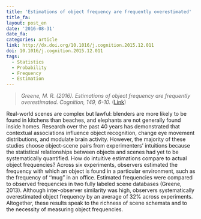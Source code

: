 ```yaml
---
title: 'Estimations of object frequency are frequently overestimated'
title_fa:
layout: post_en
date: '2016-08-31'
date_fa:
categories: article
link: http://dx.doi.org/10.1016/j.cognition.2015.12.011
doi: 10.1016/j.cognition.2015.12.011
tags:
  - Statistics
  - Probability
  - Frequency
  - Estimation
---
```


> *Greene, M. R. (2016). Estimations of object frequency are frequently overestimated. Cognition, 149, 6-10.* ([Link](http://dx.doi.org/10.1016/j.cognition.2015.12.011))


Real-world scenes are complex but lawful: blenders are more likely to be found in kitchens than beaches, and elephants are not generally found inside homes. Research over the past 40 years has demonstrated that contextual associations influence object recognition, change eye movement distributions, and modulate brain activity. However, the majority of these studies choose object-scene pairs from experimenters’ intuitions because the statistical relationships between objects and scenes had yet to be systematically quantified. How do intuitive estimations compare to actual object frequencies? Across six experiments, observers estimated the frequency with which an object is found in a particular environment, such as the frequency of ‘‘mug” in an office. Estimated frequencies were compared to observed frequencies in two fully labeled scene databases (Greene, 2013). Although inter-observer similarity was high, observers systematically overestimated object frequency by an average of 32% across experiments. Altogether, these results speak to the richness of scene schemata and to the necessity of measuring object frequencies.
